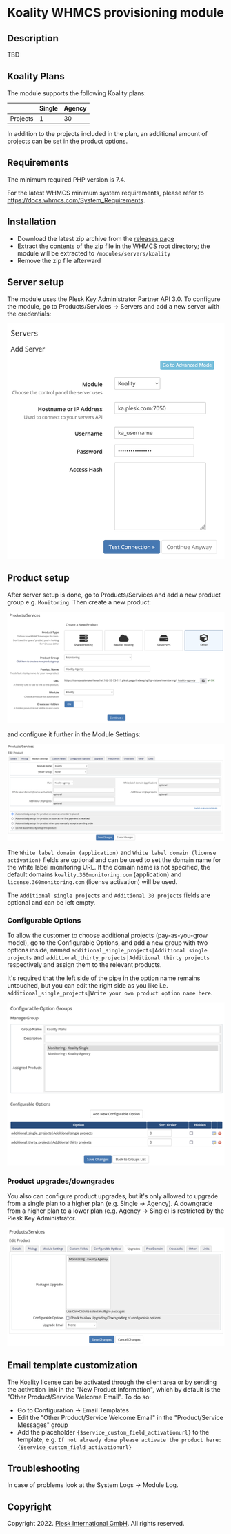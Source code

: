 # Koality WHMCS provisioning module

## Description

TBD

## Koality Plans

The module supports the following Koality plans:

|          | Single | Agency |
|----------|--------|--------|
| Projects | 1      | 30     |

In addition to the projects included in the plan, an additional amount of projects can be set in the product options.

## Requirements

The minimum required PHP version is 7.4.

For the latest WHMCS minimum system requirements, please refer to <https://docs.whmcs.com/System_Requirements>.

## Installation

* Download the latest zip archive from the [releases page](https://github.com/koality-io/whmcs-koality/releases)
* Extract the contents of the zip file in the WHMCS root directory; the module will be extracted to `/modules/servers/koality`
* Remove the zip file afterward

## Server setup

The module uses the Plesk Key Administrator Partner API 3.0. To configure the module, go to Products/Services -> Servers and add a new server with the credentials:

![Add Server](./docs/server.png)

## Product setup

After server setup is done, go to Products/Services and add a new product group e.g. `Monitoring`. Then create a new product:

![Add Product](./docs/product.png)

and configure it further in the Module Settings:

![Module Settings](./docs/module-settings.png)

The `White label domain (application)` and `White label domain (license activation)` fields are optional and can be used to set the domain name for the white label monitoring URL. If the domain name is not specified, the default domains `koality.360monitoring.com` (application) and `license.360monitoring.com` (license activation) will be used.

The `Additional single projects` and `Additional 30 projects` fields are optional and can be left empty.

### Configurable Options

To allow the customer to choose additional projects (pay-as-you-grow model), go to the Configurable Options, and add a new group with two options inside, named `additional_single_projects|Additional single projects` and `additional_thirty_projects|Additional thirty projects` respectively and assign them to the relevant products.

It's required that the left side of the pipe in the option name remains untouched, but you can edit the right side as you like i.e. `additional_single_projects|Write your own product option name here`.

![Configurable Options](./docs/configurable-options.png)

### Product upgrades/downgrades

You also can configure product upgrades, but it's only allowed to upgrade from a single plan to a higher plan (e.g. Single -> Agency). A downgrade from a higher plan to a lower plan (e.g. Agency -> Single) is restricted by the Plesk Key Administrator.

![Product upgrades](./docs/product-upgrades.png)

## Email template customization

The Koality license can be activated through the client area or by sending the activation link in the "New Product Information", which by default is the "Other Product/Service Welcome Email". To do so:

* Go to Configuration -> Email Templates
* Edit the "Other Product/Service Welcome Email" in the "Product/Service Messages" group
* Add the placeholder `{$service_custom_field_activationurl}` to the template, e.g. `If not already done please activate the product here:{$service_custom_field_activationurl}`

## Troubleshooting

In case of problems look at the System Logs -> Module Log.

## Copyright

Copyright 2022. [Plesk International GmbH](https://www.plesk.com). All rights reserved.
